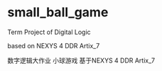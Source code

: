 # small_ball_game
Term Project of Digital Logic

based on NEXYS 4 DDR Artix_7 

数字逻辑大作业
小球游戏
基于NEXYS 4 DDR Artix_7 
